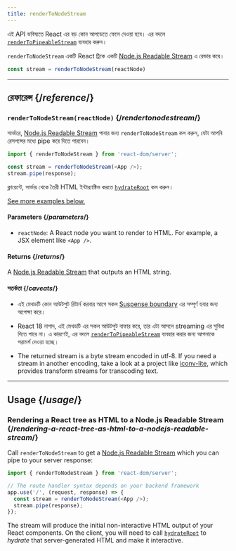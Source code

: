 ```yaml
---
title: renderToNodeStream
---
```


<Deprecated>

এই API ভবিষ্যতে React এর বড় কোন আপডেতে ফেলে দেওয়া হবে। এর বদলে  [`renderToPipeableStream`](/reference/react-dom/server/renderToPipeableStream) ব্যবহার করুন।

</Deprecated>

<Intro>

`renderToNodeStream` একটি React ট্রিকে একটি [Node.js Readable Stream](https://nodejs.org/api/stream.html#readable-streams) এ রেন্ডার করে।

```js
const stream = renderToNodeStream(reactNode)
```

</Intro>

<InlineToc />

---

## রেফারেন্স {/*reference*/}

### `renderToNodeStream(reactNode)` {/*rendertonodestream*/}

সার্ভারে, [Node.js Readable Stream](https://nodejs.org/api/stream.html#readable-streams) পাবার জন্য `renderToNodeStream` কল করুন, যেটা আপনি রেসপন্সের মধ্যে pipe করে দিতে পারবেন।

```js
import { renderToNodeStream } from 'react-dom/server';

const stream = renderToNodeStream(<App />);
stream.pipe(response);
```

ক্লায়েন্টে, সার্ভার থেকে তৈরী HTML ইন্টার‍্যাক্টিভ করতে [`hydrateRoot`](/reference/react-dom/client/hydrateRoot) কল করুন।

[See more examples below.](#usage)

#### Parameters {/*parameters*/}

* `reactNode`: A React node you want to render to HTML. For example, a JSX element like `<App />`.

#### Returns {/*returns*/}

A [Node.js Readable Stream](https://nodejs.org/api/stream.html#readable-streams) that outputs an HTML string.

#### সতর্কতা {/*caveats*/}

* এই মেথডটি কোন আউটপুট রিটার্ন করবার আগে সকল [Suspense boundary](/reference/react/Suspense) এর সম্পূর্ণ হবার জন্য অপেক্ষা করে।

* React 18 নাগাদ, এই মেথডটি এর সকল আউটপুট বাফার করে, তার এটা আসলে streaming এর সুবিধা দিতে পারে না। এ কারণেই, এর বদলে  [`renderToPipeableStream`](/reference/react-dom/server/renderToPipeableStream) ব্যবহার করার জন্য আপনাকে পরামর্শ দেওয়া হচ্ছে।

* The returned stream is a byte stream encoded in utf-8. If you need a stream in another encoding, take a look at a project like [iconv-lite](https://www.npmjs.com/package/iconv-lite), which provides transform streams for transcoding text.

---

## Usage {/*usage*/}

### Rendering a React tree as HTML to a Node.js Readable Stream {/*rendering-a-react-tree-as-html-to-a-nodejs-readable-stream*/}

Call `renderToNodeStream` to get a [Node.js Readable Stream](https://nodejs.org/api/stream.html#readable-streams) which you can pipe to your server response:

```js {5-6}
import { renderToNodeStream } from 'react-dom/server';

// The route handler syntax depends on your backend framework
app.use('/', (request, response) => {
  const stream = renderToNodeStream(<App />);
  stream.pipe(response);
});
```

The stream will produce the initial non-interactive HTML output of your React components. On the client, you will need to call [`hydrateRoot`](/reference/react-dom/client/hydrateRoot) to *hydrate* that server-generated HTML and make it interactive.
